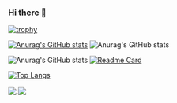 ### Hi there 👋
[![trophy](https://github-profile-trophy.vercel.app/?username=Realgreat01)](https://github.com/ryo-ma/github-profile-trophy)

[![Anurag's GitHub stats](https://github-readme-stats.vercel.app/api?username=Realgreat01)](https://github.com/anuraghazra/github-readme-stats)
![Anurag's GitHub stats](https://github-readme-stats.vercel.app/api?username=Realgreat01&count_private=true)

![Anurag's GitHub stats](https://github-readme-stats.vercel.app/api?username=Realgreat01&show_icons=true)
[![Readme Card](https://github-readme-stats.vercel.app/api/pin/?username=Realgreat01&repo=github-readme-stats)](https://github.com/anuraghazra/github-readme-stats)

[![Top Langs](https://github-readme-stats.vercel.app/api/top-langs/?username=Realgreat01)](https://github.com/anuraghazra/github-readme-stats)

<a href="https://github.com/anuraghazra/github-readme-stats">
  <img align="center" src="https://github-readme-stats.vercel.app/api/pin/?username=Realgreat01&repo=github-readme-stats" />
</a>
<a href="https://github.com/anuraghazra/convoychat">
  <img align="center" src="https://github-readme-stats.vercel.app/api/pin/?username=Realgreat01&repo=convoychat" />
</a>
<!--
**Realgreat01/Realgreat01** is a ✨ _special_ ✨ repository because its `README.md` (this file) appears on your GitHub profile.

Here are some ideas to get you started:

- 🔭 I’m currently working on ...
- 🌱 I’m currently learning ...
- 👯 I’m looking to collaborate on ...
- 🤔 I’m looking for help with ...
- 💬 Ask me about ...
- 📫 How to reach me: ...
- 😄 Pronouns: ...
- ⚡ Fun fact: ...
-->
